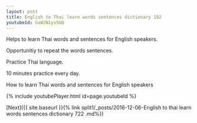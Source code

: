 ```yaml
---
layout: post
title: English to Thai learn words sentences dictionary 192 
youtubeId: GxW2N1ys5UQ
---
```

 
 
Helps to learn Thai words and sentences for English speakers.

Opportunitiy to repeat the words sentences. 

Practice Thai language. 
 
10 minutes practice every day. 
 
How to learn Thai words and sentences for English speakers 
 
{% include youtubePlayer.html id=page.youtubeId %}
 
 
[Next]({{ site.baseurl }}{% link  split1/_posts/2016-12-06-English to thai learn words sentences dictionary 722 .md%})
 
